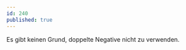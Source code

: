 ```yaml
---
id: 240
published: true
---
```


<p>Es gibt keinen Grund, doppelte Negative nicht zu verwenden.</p>


